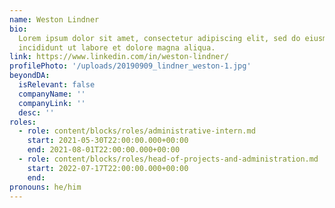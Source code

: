 ```yaml
---
name: Weston Lindner
bio:
  Lorem ipsum dolor sit amet, consectetur adipiscing elit, sed do eiusmod tempor
  incididunt ut labore et dolore magna aliqua.
link: https://www.linkedin.com/in/weston-lindner/
profilePhoto: '/uploads/20190909_lindner_weston-1.jpg'
beyondDA:
  isRelevant: false
  companyName: ''
  companyLink: ''
  desc: ''
roles:
  - role: content/blocks/roles/administrative-intern.md
    start: 2021-05-30T22:00:00.000+00:00
    end: 2021-08-01T22:00:00.000+00:00
  - role: content/blocks/roles/head-of-projects-and-administration.md
    start: 2022-07-17T22:00:00.000+00:00
    end:
pronouns: he/him
---
```

